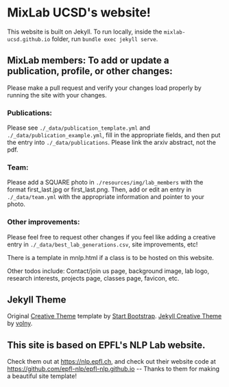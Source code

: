 # MixLab UCSD's website!

This website is built on Jekyll. To run locally, inside the `mixlab-ucsd.github.io` folder, run `bundle exec jekyll serve`.

## MixLab members: To add or update a publication, profile, or other changes:

Please make a pull request and verify your changes load properly by running the site with your changes. 

### Publications:

Please see `./_data/publication_template.yml` and `./_data/publication_example.yml`, fill in the appropriate fields, and then put the entry into `./_data/publications`. Please link the arxiv abstract, not the pdf.

### Team:

Please add a SQUARE photo in `./resources/img/lab_members` with the format first_last.jpg or first_last.png. Then, add or edit an entry in `./_data/team.yml` with the appropriate information and pointer to your photo.

### Other improvements:

Please feel free to request other changes if you feel like adding a creative entry in `./_data/best_lab_generations.csv`, site improvements, etc!

There is a template in mnlp.html if a class is to be hosted on this website.

Other todos include: Contact/join us page, background image, lab logo, research interests, projects page, classes page, favicon, etc. 

## Jekyll Theme

Original [Creative Theme](https://startbootstrap.com/theme/creative) template by [Start Bootstrap](http://startbootstrap.com). [Jekyll Creative Theme](https://jekyllthemes.io/theme/creative-theme-jekyll) by [volny](https://github.com/volny/creative-theme-jekyll).

## This site is based on EPFL's NLP Lab website. 

Check them out at https://nlp.epfl.ch, and check out their website code at https://github.com/epfl-nlp/epfl-nlp.github.io -- Thanks to them for making a beautiful site template!